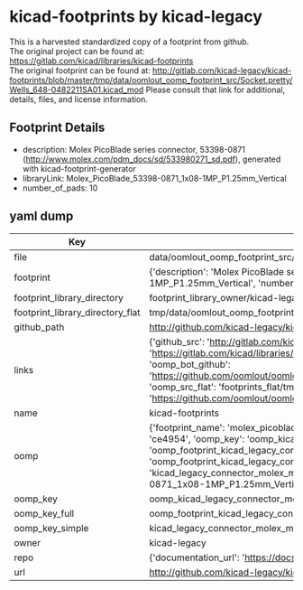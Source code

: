 # kicad-footprints by kicad-legacy  
This is a harvested standardized copy of a footprint from github.  
The original project can be found at:  
https://gitlab.com/kicad/libraries/kicad-footprints  
The original footprint can be found at:
http://gitlab.com/kicad-legacy/kicad-footprints/blob/master/tmp/data/oomlout_oomp_footprint_src/Socket.pretty/Wells_648-0482211SA01.kicad_mod
Please consult that link for additional, details, files, and license information.  
## Footprint Details
* description: Molex PicoBlade series connector, 53398-0871 (http://www.molex.com/pdm_docs/sd/533980271_sd.pdf), generated with kicad-footprint-generator  
* libraryLink: Molex_PicoBlade_53398-0871_1x08-1MP_P1.25mm_Vertical  
* number_of_pads: 10  
## yaml dump  
| Key | Value |  
| --- | --- |  
| file | data/oomlout_oomp_footprint_src/kicad-footprints/Connector_Molex.pretty/Molex_PicoBlade_53398-0871_1x08-1MP_P1.25mm_Vertical.kicad_mod |  
| footprint | {'description': 'Molex PicoBlade series connector, 53398-0871 (http://www.molex.com/pdm_docs/sd/533980271_sd.pdf), generated with kicad-footprint-generator', 'libraryLink': 'Molex_PicoBlade_53398-0871_1x08-1MP_P1.25mm_Vertical', 'number_of_pads': 10} |  
| footprint_library_directory | footprint_library_owner/kicad-legacy_kicad-footprints |  
| footprint_library_directory_flat | tmp/data/oomlout_oomp_footprint_src/footprints_flat/kicad_legacy_connector_molex_molex_picoblade_53398_0871_1x08_1mp_p1_25mm_vertical/working |  
| github_path | http://github.com/kicad-legacy/kicad-footprints/blob/master/tmp/data/oomlout_oomp_footprint_src/Connector_Molex.pretty/Molex_PicoBlade_53398-0871_1x08-1MP_P1.25mm_Vertical.kicad_mod |  
| links | {'github_src': 'http://gitlab.com/kicad-legacy/kicad-footprints/blob/master/tmp/data/oomlout_oomp_footprint_src/Socket.pretty/Wells_648-0482211SA01.kicad_mod', 'github_src_repo': 'https://gitlab.com/kicad/libraries/kicad-footprints', 'oomp_bot': 'tmp/data/oomlout_oomp_footprint_src/footprints/kicad_legacy_connector_molex_molex_picoblade_53398_0871_1x08_1mp_p1_25mm_vertical/working', 'oomp_bot_github': 'https://github.com/oomlout/oomlout_oomp_footprint_bot/tree/main/tmp/data/oomlout_oomp_footprint_src/footprints/kicad_legacy_connector_molex_molex_picoblade_53398_0871_1x08_1mp_p1_25mm_vertical/working', 'oomp_src_flat': 'footprints_flat/tmp/data/oomlout_oomp_footprint_src/footprints_flat/kicad_legacy_connector_molex_molex_picoblade_53398_0871_1x08_1mp_p1_25mm_vertical/working', 'oomp_src_flat_github': 'https://github.com/oomlout/oomlout_oomp_footprint_src/tree/main/tmp/data/oomlout_oomp_footprint_src/footprints_flat/kicad_legacy_connector_molex_molex_picoblade_53398_0871_1x08_1mp_p1_25mm_vertical/working'} |  
| name | kicad-footprints |  
| oomp | {'footprint_name': 'molex_picoblade_53398_0871_1x08_1mp_p1_25mm_vertical', 'library_name': 'connector_molex', 'md5': 'ce4954c186f9d0217df2bad1abfdf333', 'md5_10': 'ce4954c186', 'md5_5': 'ce495', 'md5_6': 'ce4954', 'oomp_key': 'oomp_kicad_legacy_connector_molex_molex_picoblade_53398_0871_1x08_1mp_p1_25mm_vertical', 'oomp_key_extra': 'oomp_footprint_kicad_legacy_connector_molex_molex_picoblade_53398_0871_1x08_1mp_p1_25mm_vertical', 'oomp_key_full': 'oomp_footprint_kicad_legacy_connector_molex_molex_picoblade_53398_0871_1x08_1mp_p1_25mm_vertical_ce4954', 'oomp_key_simple': 'kicad_legacy_connector_molex_molex_picoblade_53398_0871_1x08_1mp_p1_25mm_vertical', 'original_filename': 'data/oomlout_oomp_footprint_src/kicad-footprints/Connector_Molex.pretty/Molex_PicoBlade_53398-0871_1x08-1MP_P1.25mm_Vertical.kicad_mod', 'owner_name': 'kicad_legacy'} |  
| oomp_key | oomp_kicad_legacy_connector_molex_molex_picoblade_53398_0871_1x08_1mp_p1_25mm_vertical |  
| oomp_key_full | oomp_footprint_kicad_legacy_connector_molex_molex_picoblade_53398_0871_1x08_1mp_p1_25mm_vertical |  
| oomp_key_simple | kicad_legacy_connector_molex_molex_picoblade_53398_0871_1x08_1mp_p1_25mm_vertical |  
| owner | kicad-legacy |  
| repo | {'documentation_url': 'https://docs.github.com/rest/repos/repos#get-a-repository', 'message': 'Not Found'} |  
| url | http://github.com/kicad-legacy/kicad-footprints |  

